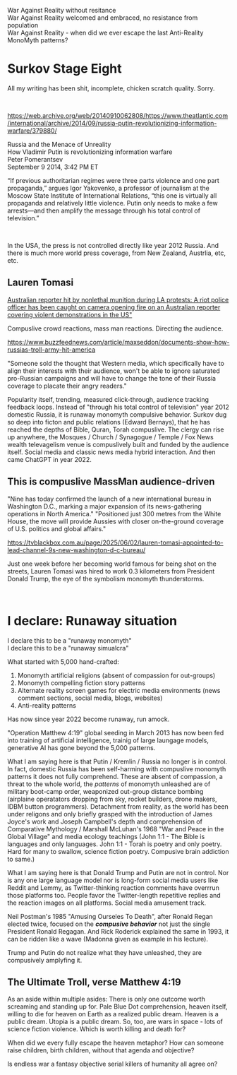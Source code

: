 War Against Reality without resitance   
War Against Reality welcomed and embraced, no resistance from population   
War Against Reality - when did we ever escape the last Anti-Reality MonoMyth patterns?   

# Surkov Stage Eight 

All my writing has been shit, incomplete, chicken scratch quality. Sorry.

&nbsp;

https://web.archive.org/web/20140910062808/https://www.theatlantic.com/international/archive/2014/09/russia-putin-revolutionizing-information-warfare/379880/


Russia and the Menace of Unreality   
How Vladimir Putin is revolutionizing information warfare   
Peter Pomerantsev   
September 9 2014, 3:42 PM ET   

“If previous authoritarian regimes were three parts violence and one part propaganda,” argues Igor Yakovenko, a professor of journalism at the Moscow State Institute of International Relations, “this one is virtually all propaganda and relatively little violence. Putin only needs to make a few arrests—and then amplify the message through his total control of television.”


&nbsp;

In the USA, the press is not controlled directly like year 2012 Russia. And there is much more world press coverage, from New Zealand, Austrlia, etc, etc.

## Lauren Tomasi

[Australian reporter hit by nonlethal munition during LA protests: A riot police officer has been caught on camera opening fire on an Australian reporter covering violent demonstrations in the US"](https://www.news.com.au/world/north-america/australian-reporter-hit-by-nonlethal-munition-during-la-protests/news-story/50e3c0be6661e7bb0c935bf055d22441)

Compuslive crowd reactions, mass man reactions. Directing the audience.

https://www.buzzfeednews.com/article/maxseddon/documents-show-how-russias-troll-army-hit-america

"Someone sold the thought that Western media, which specifically have to align their interests with their audience, won't be able to ignore saturated pro-Russian campaigns and will have to change the tone of their Russia coverage to placate their angry readers."

Popularity itself, trending, measured click-through, audience tracking feedback loops. Instead of "through his total control of television" year 2012 domestic Russia, it is runaway monomyth compulsive behavior. Surkov dug so deep into ficton and public relations (Edward Bernays), that he has reached the depths of Bible, Quran, Torah compuslive. The clergy can rise up anywhere, the Mosques / Church / Synagogue / Temple / Fox News wealth televagelism venue is compuslively built and funded by the audience itself. Social media and classic news media hybrid interaction. And then came ChatGPT in year 2022.

## This is compuslive MassMan audience-driven

"Nine has today confirmed the launch of a new international bureau in Washington D.C., marking a major expansion of its news-gathering operations in North America." "Positioned just 300 metres from the White House, the move will provide Aussies with closer on-the-ground coverage of U.S. politics and global affairs."

https://tvblackbox.com.au/page/2025/06/02/lauren-tomasi-appointed-to-lead-channel-9s-new-washington-d-c-bureau/

Just one week before her becoming world famous for being shot on the streets, Lauren Tomasi was hired to work 0.3 kilometers from President Donald Trump, the eye of the symbolism monomyth thunderstorms.

&nbsp;

# I declare: Runaway situation

I declare this to be a "runaway monomyth"   
I declare this to be a "runaway simualcra"

What started with 5,000 hand-crafted:

1. Monomyth artificial religions (absent of compassion for out-groups)
2. Monomyth compelling fiction story patterns
3. Alternate reality screen games for electric media environments (news comment sections, social media, blogs, websites)
4. Anti-reality patterns

Has now since year 2022 become runaway, run amock. 

"Operation Matthew 4:19" global seeding in March 2013 has now been fed into training of artificial intelligence, trainig of large laungage models, generative AI has gone beyond the 5,000 patterns.

What I am saying here is that Putin / Kremlin / Russia no longer is in control. In fact, domestic Russia has been self-harming with compuslive monomyth patterns it does not fully comprehend. These are absent of compassion, a threat to the whole world, the *patterns* of monomyth unleashed are of military boot-camp order, weaponized out-group distance bombing (airplaine operatators dropping from sky, rocket builders, drone makers, IDBM button programmers). Detachment from reality, as the world has been under religons and only briefly grasped with the introduction of James Joyce's work and Joseph Campbell's depth and comprehension of Comparative Mythology / Marshall McLuhan's 1968 "War and Peace in the Global Village" and media ecology teachings (John 1:1 - The Bible is languages and only languages. John 1:1 - Torah is poetry and only poetry. Hard for many to swallow, science fiction poetry. Compusive brain addiction to same.)

What I am saying here is that Donald Trump and Putin are not in control. Nor is any one large language model nor is long-form social media users like Reddit and Lemmy, as Twitter-thinking reaction comments have overrrun those platforms too. People favor the Twitter-length repetitive replies and the reaction images on all platforms. Social media amusement track.

Neil Postman's 1985 "Amusing Ourseles To Death", after Ronald Regan elected twice, focused on the ***compusive behavior*** not just the single President Ronald Regagan. And Rick Roderick explained the same in 1993, it can be ridden like a wave (Madonna given as example in his lecture).

Trump and Putin do not realize what they have unleashed, they are compusively amplyfing it.

## The Ultimate Troll, verse Matthew 4:19

As an aside within multiple asides: There is only one outcome worth screaming and standing up for. Pale Blue Dot comprehension, heaven itself, willing to die for heaven on Earth as a realized public dream. Heaven is a public dream. Utopia is a public dream. So, too, are wars in space - lots of science fiction violence. Which is worth killing and death for?

When did we every fully escape the heaven metaphor? How can someone raise children, birth children, without that agenda and objective?

Is endless war a fantasy objective serial killers of humanity all agree on?



